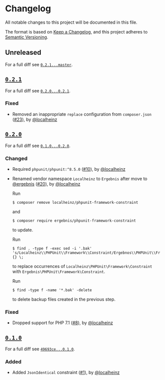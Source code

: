# Changelog

All notable changes to this project will be documented in this file.

The format is based on [Keep a Changelog](https://keepachangelog.com/en/1.0.0/), and this project adheres to [Semantic Versioning](https://semver.org/spec/v2.0.0.html).

## Unreleased

For a full diff see [`0.2.1...master`][0.2.1...master].

## [`0.2.1`][0.2.1]

For a full diff see [`0.2.0...0.2.1`][0.2.0...0.2.1].

### Fixed

* Removed an inappropriate `replace` configuration from `composer.json` ([#23]), by [@localheinz]

## [`0.2.0`][0.2.0]

For a full diff see [`0.1.0...0.2.0`][0.1.0...0.2.0].

### Changed

* Required `phpunit/phpunit:^8.5.0` ([#10]), by [@localheinz]
* Renamed vendor namespace `Localheinz` to `Ergebnis` after move to [@ergebnis] ([#20]), by [@localheinz]

  Run

  ```
  $ composer remove localheinz/phpunit-framework-constraint
  ```

  and

  ```
  $ composer require ergebnis/phpunit-framework-constraint
  ```

  to update.

  Run

  ```
  $ find . -type f -exec sed -i '.bak' 's/Localheinz\\PHPUnit\\Framework\\Constraint/Ergebnos\\PHPUnit\\Framework\\Constraint/g' {} \;
  ```

  to replace occurrences of `Localheinz\PHPUnit\Framework\Constraint` with `Ergebnis\PHPUnit\Framework\Constraint`.

  Run

  ```
  $ find -type f -name '*.bak' -delete
  ```

  to delete backup files created in the previous step.

### Fixed

* Dropped support for PHP 7.1 ([#8]), by [@localheinz]

## [`0.1.0`][0.1.0]

For a full diff see [`49693ce...0.1.0`][49693ce...0.1.0].

### Added

* Added `JsonIdentical` constraint ([#1]), by [@localheinz]

[0.1.0]: https://github.com/ergebnis/phpunit-framework-constraint/releases/tag/0.1.0
[0.2.0]: https://github.com/ergebnis/phpunit-framework-constraint/releases/tag/0.2.0
[0.2.1]: https://github.com/ergebnis/phpunit-framework-constraint/releases/tag/0.2.1

[49693ce...0.1.0]: https://github.com/ergebnis/phpunit-framework-constraint/compare/49693ce...0.1.0
[0.1.0...0.2.0]: https://github.com/ergebnis/phpunit-framework-constraint/compare/0.1.0...0.2.0
[0.2.0...0.2.1]: https://github.com/ergebnis/phpunit-framework-constraint/compare/0.2.0...0.2.1
[0.2.1...master]: https://github.com/ergebnis/phpunit-framework-constraint/compare/0.2.1...master

[#1]: https://github.com/ergebnis/phpunit-framework-constraint/pull/1
[#8]: https://github.com/ergebnis/phpunit-framework-constraint/pull/8
[#10]: https://github.com/ergebnis/phpunit-framework-constraint/pull/10
[#20]: https://github.com/ergebnis/phpunit-framework-constraint/pull/20
[#23]: https://github.com/ergebnis/phpunit-framework-constraint/pull/23

[@ergebnis]: https://github.com/ergebnis
[@localheinz]: https://github.com/localheinz
